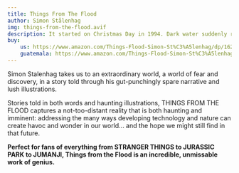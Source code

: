```yaml
---
title: Things From The Flood
author: Simon Stålenhag
img: things-from-the-flood.avif
description: It started on Christmas Day in 1994. Dark water suddenly rose from the land, invading our homes and lives. They say it came from the depths inside the Loop. Whatever it was the Flood changed everything. Nothing would ever be the same again.
buy:
    us: https://www.amazon.com/Things-Flood-Simon-St%C3%A5lenhag/dp/1624650465
    guatemala: https://www.amazon.com/Things-Flood-Simon-St%C3%A5lenhag/dp/1624650465
---
```


Simon Stalenhag takes us to an extraordinary world, a world of fear and discovery, in a story told through his gut-punchingly spare narrative and lush illustrations.

Stories told in both words and haunting illustrations, THINGS FROM THE FLOOD captures a not-too-distant reality that is both haunting and imminent: addressing the many ways developing technology and nature can create havoc and wonder in our world... and the hope we might still find in that future.

**Perfect for fans of everything from STRANGER THINGS to JURASSIC PARK to JUMANJI, Things from the Flood is an incredible, unmissable work of genius.**
